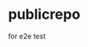 # publicrepo
for e2e test






















































































































































































































































































































































































































































































































































































































































































































































































































































































































































































































































































































































































































































































































































































































































































































































































































































































































































































































































































































































































































































































































































































































































































































































































































































































































































































































































































































































































































































































































































































































































































































































































































































































































































































































































































































































































































































































































